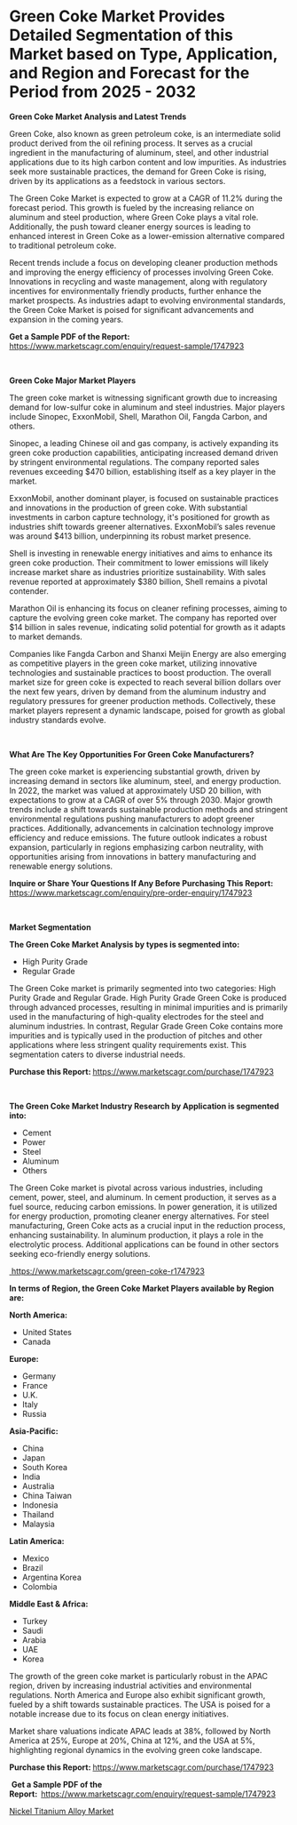 <p><h1>Green Coke Market Provides Detailed Segmentation of this Market based on Type, Application, and Region and Forecast for the Period from 2025 - 2032</h1></p><p><strong>Green Coke Market Analysis and Latest Trends</strong></p>
<p><p>Green Coke, also known as green petroleum coke, is an intermediate solid product derived from the oil refining process. It serves as a crucial ingredient in the manufacturing of aluminum, steel, and other industrial applications due to its high carbon content and low impurities. As industries seek more sustainable practices, the demand for Green Coke is rising, driven by its applications as a feedstock in various sectors.</p><p>The Green Coke Market is expected to grow at a CAGR of 11.2% during the forecast period. This growth is fueled by the increasing reliance on aluminum and steel production, where Green Coke plays a vital role. Additionally, the push toward cleaner energy sources is leading to enhanced interest in Green Coke as a lower-emission alternative compared to traditional petroleum coke.</p><p>Recent trends include a focus on developing cleaner production methods and improving the energy efficiency of processes involving Green Coke. Innovations in recycling and waste management, along with regulatory incentives for environmentally friendly products, further enhance the market prospects. As industries adapt to evolving environmental standards, the Green Coke Market is poised for significant advancements and expansion in the coming years.</p></p>
<p><strong>Get a Sample PDF of the Report:&nbsp;</strong> <a href="https://www.marketscagr.com/enquiry/request-sample/1747923?utm_campaign=3561&utm_medium=2&utm_source=Github&utm_content=ia&utm_term=01042025&utm_id=green-coke">https://www.marketscagr.com/enquiry/request-sample/1747923</a></p>
<p>&nbsp;</p>
<p><strong>Green Coke Major Market Players</strong></p>
<p><p>The green coke market is witnessing significant growth due to increasing demand for low-sulfur coke in aluminum and steel industries. Major players include Sinopec, ExxonMobil, Shell, Marathon Oil, Fangda Carbon, and others. </p><p>Sinopec, a leading Chinese oil and gas company, is actively expanding its green coke production capabilities, anticipating increased demand driven by stringent environmental regulations. The company reported sales revenues exceeding $470 billion, establishing itself as a key player in the market.</p><p>ExxonMobil, another dominant player, is focused on sustainable practices and innovations in the production of green coke. With substantial investments in carbon capture technology, it's positioned for growth as industries shift towards greener alternatives. ExxonMobil’s sales revenue was around $413 billion, underpinning its robust market presence.</p><p>Shell is investing in renewable energy initiatives and aims to enhance its green coke production. Their commitment to lower emissions will likely increase market share as industries prioritize sustainability. With sales revenue reported at approximately $380 billion, Shell remains a pivotal contender.</p><p>Marathon Oil is enhancing its focus on cleaner refining processes, aiming to capture the evolving green coke market. The company has reported over $14 billion in sales revenue, indicating solid potential for growth as it adapts to market demands.</p><p>Companies like Fangda Carbon and Shanxi Meijin Energy are also emerging as competitive players in the green coke market, utilizing innovative technologies and sustainable practices to boost production. The overall market size for green coke is expected to reach several billion dollars over the next few years, driven by demand from the aluminum industry and regulatory pressures for greener production methods. Collectively, these market players represent a dynamic landscape, poised for growth as global industry standards evolve.</p></p>
<p>&nbsp;</p>
<p><strong>What Are The Key Opportunities For Green Coke Manufacturers?</strong></p>
<p><p>The green coke market is experiencing substantial growth, driven by increasing demand in sectors like aluminum, steel, and energy production. In 2022, the market was valued at approximately USD 20 billion, with expectations to grow at a CAGR of over 5% through 2030. Major growth trends include a shift towards sustainable production methods and stringent environmental regulations pushing manufacturers to adopt greener practices. Additionally, advancements in calcination technology improve efficiency and reduce emissions. The future outlook indicates a robust expansion, particularly in regions emphasizing carbon neutrality, with opportunities arising from innovations in battery manufacturing and renewable energy solutions.</p></p>
<p><strong>Inquire or Share Your Questions If Any Before Purchasing This Report:</strong> <a href="https://www.marketscagr.com/enquiry/pre-order-enquiry/1747923?utm_campaign=3561&utm_medium=2&utm_source=Github&utm_content=ia&utm_term=01042025&utm_id=green-coke">https://www.marketscagr.com/enquiry/pre-order-enquiry/1747923</a></p>
<p>&nbsp;</p>
<p><strong>Market Segmentation</strong></p>
<p><strong>The Green Coke Market Analysis by types is segmented into:</strong></p>
<p><ul><li>High Purity Grade</li><li>Regular Grade</li></ul></p>
<p><p>The Green Coke market is primarily segmented into two categories: High Purity Grade and Regular Grade. High Purity Grade Green Coke is produced through advanced processes, resulting in minimal impurities and is primarily used in the manufacturing of high-quality electrodes for the steel and aluminum industries. In contrast, Regular Grade Green Coke contains more impurities and is typically used in the production of pitches and other applications where less stringent quality requirements exist. This segmentation caters to diverse industrial needs.</p></p>
<p><strong>Purchase this Report:&nbsp;</strong><a href="https://www.marketscagr.com/purchase/1747923?utm_campaign=3561&utm_medium=2&utm_source=Github&utm_content=ia&utm_term=01042025&utm_id=green-coke">https://www.marketscagr.com/purchase/1747923</a></p>
<p>&nbsp;</p>
<p><strong>The Green Coke Market Industry Research by Application is segmented into:</strong></p>
<p><ul><li>Cement</li><li>Power</li><li>Steel</li><li>Aluminum</li><li>Others</li></ul></p>
<p><p>The Green Coke market is pivotal across various industries, including cement, power, steel, and aluminum. In cement production, it serves as a fuel source, reducing carbon emissions. In power generation, it is utilized for energy production, promoting cleaner energy alternatives. For steel manufacturing, Green Coke acts as a crucial input in the reduction process, enhancing sustainability. In aluminum production, it plays a role in the electrolytic process. Additional applications can be found in other sectors seeking eco-friendly energy solutions.</p></p>
<p><a href="https://www.marketscagr.com/green-coke-r1747923?utm_campaign=3561&utm_medium=2&utm_source=Github&utm_content=ia&utm_term=01042025&utm_id=green-coke">&nbsp;https://www.marketscagr.com/green-coke-r1747923</a></p>
<p><strong>In terms of Region, the Green Coke Market Players available by Region are:</strong></p>
<p>
    <p> <strong> North America: </strong>
        <ul>
            <li>United States</li>
            <li>Canada</li>
        </ul>
        </p> 
    <p> <strong> Europe: </strong>
        <ul>
            <li>Germany</li>
            <li>France</li>
            <li>U.K.</li>
            <li>Italy</li>
            <li>Russia</li>
        </ul>
        </p> 
    <p> <strong> Asia-Pacific: </strong>
        <ul>
            <li>China</li>
            <li>Japan</li>
            <li>South Korea</li>
            <li>India</li>
            <li>Australia</li>
            <li>China Taiwan</li>
            <li>Indonesia</li>
            <li>Thailand</li>
            <li>Malaysia</li>
        </ul>
        </p> 
    <p> <strong> Latin America: </strong>
        <ul>
            <li>Mexico</li>
            <li>Brazil</li>
            <li>Argentina Korea</li>
            <li>Colombia</li>
        </ul>
        </p> 
    <p> <strong> Middle East & Africa: </strong>
        <ul>
            <li>Turkey</li>
            <li>Saudi</li>
            <li>Arabia</li>
            <li>UAE</li>
            <li>Korea</li>
        </ul>
    </p>
    </p>
<p><p>The growth of the green coke market is particularly robust in the APAC region, driven by increasing industrial activities and environmental regulations. North America and Europe also exhibit significant growth, fueled by a shift towards sustainable practices. The USA is poised for a notable increase due to its focus on clean energy initiatives. </p><p>Market share valuations indicate APAC leads at 38%, followed by North America at 25%, Europe at 20%, China at 12%, and the USA at 5%, highlighting regional dynamics in the evolving green coke landscape.</p></p>
<p><strong>Purchase this Report: </strong><a href="https://www.marketscagr.com/purchase/1747923?utm_campaign=3561&utm_medium=2&utm_source=Github&utm_content=ia&utm_term=01042025&utm_id=green-coke">https://www.marketscagr.com/purchase/1747923</a></p>
<p>&nbsp;<strong>Get a Sample PDF of the Report:&nbsp;&nbsp;</strong><a href="https://www.marketscagr.com/enquiry/request-sample/1747923?utm_campaign=3561&utm_medium=2&utm_source=Github&utm_content=ia&utm_term=01042025&utm_id=green-coke">https://www.marketscagr.com/enquiry/request-sample/1747923</a></p>
<p><strong></strong></p>
<p><p><a href="https://github.com/kukolkasimo5/Market-Research-Report-List-1/blob/main/nickel-titanium-alloy-market.md?utm_campaign=3561&utm_medium=2&utm_source=Github&utm_content=ia&utm_term=01042025&utm_id=green-coke">Nickel Titanium Alloy Market</a></p></p>
